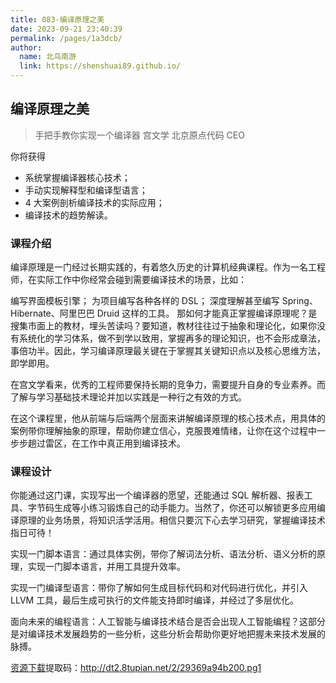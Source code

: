 ```yaml
---
title: 083-编译原理之美
date: 2023-09-21 23:40:39
permalink: /pages/1a3dcb/
author:
  name: 北鸟南游
  link: https://shenshuai89.github.io/
---
```


## 编译原理之美

> 手把手教你实现一个编译器
> 宫文学 北京原点代码 CEO

你将获得

- 系统掌握编译器核心技术；
- 手动实现解释型和编译型语言；
- 4 大案例剖析编译技术的实际应用；
- 编译技术的趋势解读。

### 课程介绍

编译原理是一门经过长期实践的，有着悠久历史的计算机经典课程。作为一名工程师，在实际工作中你经常会碰到需要编译技术的场景，比如：

编写界面模板引擎；
为项目编写各种各样的 DSL；
深度理解甚至编写 Spring、Hibernate、阿里巴巴 Druid 这样的工具。
那如何才能真正掌握编译原理呢？是搜集市面上的教材，埋头苦读吗？要知道，教材往往过于抽象和理论化，如果你没有系统化的学习体系，做不到学以致用，掌握再多的理论知识，也不会形成章法，事倍功半。因此，学习编译原理最关键在于掌握其关键知识点以及核心思维方法，即学即用。

在宫文学看来，优秀的工程师要保持长期的竞争力，需要提升自身的专业素养。而了解与学习基础技术理论并加以实践是一种行之有效的方式。

在这个课程里，他从前端与后端两个层面来讲解编译原理的核心技术点，用具体的案例带你理解抽象的原理，帮助你建立信心，克服畏难情绪，让你在这个过程中一步步趟过雷区，在工作中真正用到编译技术。

### 课程设计

你能通过这门课，实现写出一个编译器的愿望，还能通过 SQL 解析器、报表工具、字节码生成等小练习锻炼自己的动手能力。当然了，你还可以解锁更多应用编译原理的业务场景，将知识活学活用。相信只要沉下心去学习研究，掌握编译技术指日可待！

实现一门脚本语言：通过具体实例，带你了解词法分析、语法分析、语义分析的原理，实现一门脚本语言，并用工具提升效率。

实现一门编译型语言：带你了解如何生成目标代码和对代码进行优化，并引入 LLVM 工具，最后生成可执行的文件能支持即时编译，并经过了多层优化。

面向未来的编程语言：人工智能与编译技术结合是否会出现人工智能编程？这部分是对编译技术发展趋势的一些分析，这些分析会帮助你更好地把握未来技术发展的脉搏。

[资源下载](https://pan.baidu.com/s/1tGcgnAz8AomEm92MU7ClZA)提取码：http://dt2.8tupian.net/2/29369a94b200.pg1
